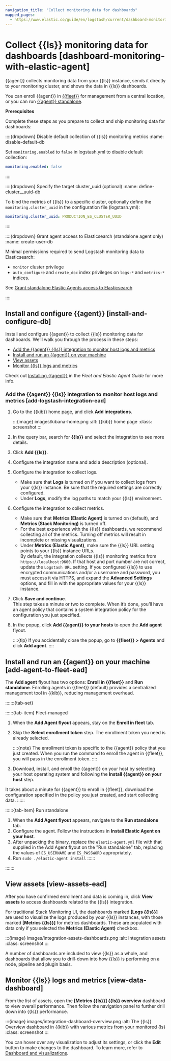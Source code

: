 ```yaml
---
navigation_title: "Collect monitoring data for dashboards"
mapped_pages:
  - https://www.elastic.co/guide/en/logstash/current/dashboard-monitoring-with-elastic-agent.html
---
```


# Collect {{ls}} monitoring data for dashboards [dashboard-monitoring-with-elastic-agent]


{{agent}} collects monitoring data from your {{ls}} instance, sends it directly to your monitoring cluster, and shows the data in {{ls}} dashboards.

You can enroll {{agent}} in [{{fleet}}](docs-content://reference/fleet/install-fleet-managed-elastic-agent.md) for management from a central location, or you can run [{{agent}} standalone](docs-content://reference/fleet/install-standalone-elastic-agent.md).

**Prerequisites**

Complete these steps as you prepare to collect and ship monitoring data for dashboards:

::::{dropdown} Disable default collection of {{ls}} monitoring metrics
:name: disable-default-db

Set `monitoring.enabled` to `false` in logstash.yml to disable default collection:

```yaml
monitoring.enabled: false
```

::::


::::{dropdown} Specify the target cluster_uuid (optional)
:name: define-cluster__uuid-db

To bind the metrics of {{ls}} to a specific cluster, optionally define the `monitoring.cluster_uuid` in the configuration file (logstash.yml):

```yaml
monitoring.cluster_uuid: PRODUCTION_ES_CLUSTER_UUID
```

::::


::::{dropdown}  Grant agent access to Elasticsearch (standalone agent only)
:name: create-user-db


Minimal permissions required to send Logstash monitoring data to Elasticsearch:

* `monitor` cluster privilege
* `auto_configure` and `create_doc` index privileges on `logs-*` and `metrics-*` indices.

See [Grant standalone Elastic Agents access to Elasticsearch](docs-content://reference/fleet/grant-access-to-elasticsearch.md)

::::



## Install and configure {{agent}} [install-and-configure-db]

Install and configure {{agent}} to collect {{ls}} monitoring data for dashboards. We’ll walk you through the process in these steps:

* [Add the {{agent}} {{ls}} integration to monitor host logs and metrics](#add-logstash-integration-ead)
* [Install and run an {{agent}} on your machine](#add-agent-to-fleet-ead)
* [View assets](#view-assets-ead)
* [Monitor {{ls}} logs and metrics](#view-data-dashboard)

Check out [Installing {{agent}}](docs-content://reference/fleet/install-elastic-agents.md) in the *Fleet and Elastic Agent Guide* for more info.


### Add the {{agent}} {{ls}} integration to monitor host logs and metrics [add-logstash-integration-ead]

1. Go to the {{kib}} home page, and click **Add integrations**.

    :::{image} images/kibana-home.png
    :alt: {{kib}} home page
    :class: screenshot
    :::

2. In the query bar, search for **{{ls}}** and select the integration to see more details.
3. Click **Add {{ls}}**.
4. Configure the integration name and add a description (optional).
5. Configure the integration to collect logs.

    * Make sure that **Logs** is turned on if you want to collect logs from your {{ls}} instance. Be sure that the required settings are correctly configured.
    * Under **Logs**, modify the log paths to match your {{ls}} environment.

6. Configure the integration to collect metrics.

    * Make sure that **Metrics (Elastic Agent)** is turned on (default), and **Metrics (Stack Monitoring)** is turned off.
   * For the best experience with the {{ls}} dashboards, we recommend collecting all of the metrics. Turning off metrics will result in incomplete or missing visualizations.
    * Under **Metrics (Elastic Agent)**, make sure the {{ls}} URL setting points to your {{ls}} instance URLs.<br> By default, the integration collects {{ls}} monitoring metrics from `https://localhost:9600`. If that host and port number are not correct, update the `Logstash URL` setting. If you configured {{ls}} to use encrypted communications and/or a username and password, you must access it via HTTPS, and expand the **Advanced Settings** options, and fill in with the appropriate values for your {{ls}} instance.

7. Click **Save and continue**.<br> This step takes a minute or two to complete. When it’s done, you’ll have an agent policy that contains a system integration policy for the configuration you just specified.
8. In the popup, click **Add {{agent}} to your hosts** to open the **Add agent** flyout.

    ::::{tip}
    If you accidentally close the popup, go to **{{fleet}} > Agents** and click **Add agent**.
    ::::



## Install and run an {{agent}} on your machine [add-agent-to-fleet-ead]

The **Add agent** flyout has two options: **Enroll in {{fleet}}** and **Run standalone**. Enrolling agents in {{fleet}} (default) provides a centralized management tool in {{kib}}, reducing management overhead.

:::::::{tab-set}

::::::{tab-item} Fleet-managed
1. When the **Add Agent flyout** appears, stay on the **Enroll in fleet** tab.
2. Skip the **Select enrollment token** step. The enrollment token you need is already selected.

    ::::{note}
    The enrollment token is specific to the {{agent}} policy that you just created. When you run the command to enroll the agent in {{fleet}}, you will pass in the enrollment token.
    ::::

3. Download, install, and enroll the {{agent}} on your host by selecting your host operating system and following the **Install {{agent}} on your host** step.

It takes about a minute for {{agent}} to enroll in {{fleet}}, download the configuration specified in the policy you just created, and start collecting data.
::::::

::::::{tab-item} Run standalone
1. When the **Add Agent flyout** appears, navigate to the **Run standalone** tab.
2. Configure the agent. Follow the instructions in **Install Elastic Agent on your host**.
3. After unpacking the binary, replace the `elastic-agent.yml` file with that supplied in the Add Agent flyout on the "Run standalone" tab, replacing the values of `ES_USERNAME` and `ES_PASSWORD` appropriately.
4. Run `sudo ./elastic-agent install`
::::::

:::::::

## View assets [view-assets-ead]

After you have confirmed enrollment and data is coming in,  click **View assets** to access dashboards related to the {{ls}} integration.

For traditional Stack Monitoring UI, the dashboards marked **[Logs {{ls}}]** are used to visualize the logs produced by your {{ls}} instances, with those marked **[Metrics {{ls}}]** for metrics dashboards. These are populated with data only if you selected the **Metrics (Elastic Agent)** checkbox.

:::{image} images/integration-assets-dashboards.png
:alt: Integration assets
:class: screenshot
:::

A number of dashboards are included to view {{ls}} as a whole, and dashboards that allow you to drill-down into how {{ls}} is performing on a node, pipeline and plugin basis.


## Monitor {{ls}} logs and metrics [view-data-dashboard]

From the list of assets, open the **[Metrics {{ls}}] {{ls}} overview** dashboard to view overall performance. Then follow the navigation panel to further drill down into {{ls}} performance.

:::{image} images/integration-dashboard-overview.png
:alt: The {{ls}} Overview dashboard in {{kib}} with various metrics from your monitored {ls}
:class: screenshot
:::

You can hover over any visualization to adjust its settings, or click the **Edit** button to make changes to the dashboard. To learn more, refer to [Dashboard and visualizations](docs-content://explore-analyze/dashboards.md).
